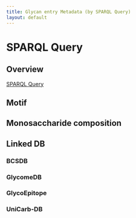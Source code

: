 ```yaml
---
title: Glycan entry Metadata (by SPARQL Query)  
layout: default
---
```


# SPARQL Query

## Overview
[SPARQL Query](sparqlForMetadata/overview.md)

## Motif

## Monosaccharide composition

## Linked DB

### BCSDB

### GlycomeDB

### GlycoEpitope

### UniCarb-DB
